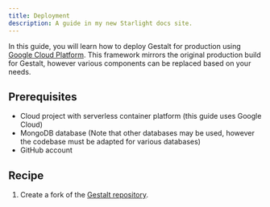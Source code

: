 ```yaml
---
title: Deployment
description: A guide in my new Starlight docs site.
---
```

In this guide, you will learn how to deploy Gestalt for production using [Google Cloud Platform](https://cloud.google.com/why-google-cloud/). This framework mirrors the original production build for Gestalt, however various components can be replaced based on your needs.
## Prerequisites
- Cloud project with serverless container platform (this guide uses Google Cloud)
- MongoDB database (Note that other databases may be used, however the codebase must be adapted for various databases)
- GitHub account

## Recipe
1. Create a fork of the [Gestalt repository](https://github.com/Gestalt-UCR).
